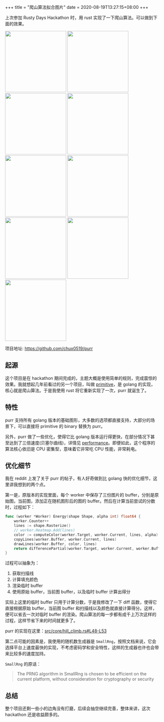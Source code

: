 +++
title = "爬山算法拟合图片"
date = 2020-08-19T13:27:15+08:00
+++

上次参加 Rusty Days Hackathon 时，用 rust 实现了一下爬山算法。可以做到下面的效果。

<img style="display: inline;" src="https://raw.githubusercontent.com/chux0519/purr/master/purrmitive/assets/purr.0.png" width=200 alignment="left"/>
<img style="display: inline;" src="https://raw.githubusercontent.com/chux0519/purr/master/purrmitive/assets/purr.1.png" width=200 alignment="left"/>
<img style="display: inline;" src="https://raw.githubusercontent.com/chux0519/purr/master/purrmitive/assets/purr.2.png" width=200 alignment="left"/>
<img style="display: inline;" src="https://raw.githubusercontent.com/chux0519/purr/master/purrmitive/assets/purr.3.png" width=200 alignment="left"/>
<img style="display: inline;" src="https://raw.githubusercontent.com/chux0519/purr/master/purrmitive/assets/input.png" width=200 alignment="left"/>
<img style="display: inline;" src="https://raw.githubusercontent.com/chux0519/purr/master/purrmitive/assets/purr.4.png" width=200 alignment="left"/>
<img style="display: inline;" src="https://raw.githubusercontent.com/chux0519/purr/master/purrmitive/assets/purr.5.png" width=200 alignment="left"/>
<img style="display: inline;" src="https://raw.githubusercontent.com/chux0519/purr/master/purrmitive/assets/purr.7.png" width=200 alignment="left"/>
<img style="display: inline;" src="https://raw.githubusercontent.com/chux0519/purr/master/purrmitive/assets/purr.8.png" width=200 alignment="left"/>

项目地址: https://github.com/chux0519/purr

<!-- more -->

## 起源

这个项目是在 hackathon 期间完成的，主题大概是使用简单的规则，完成震惊的效果。我就想起几年前看过的另一个项目，叫做 [primitive](https://github.com/fogleman/primitive)，是 golang 的实现，核心就是爬山算法。于是我使用 rust 将它重新实现了一次，purr 就诞生了。

## 特性

purr 支持所有 golang 版本的基础图形，大多数的选项都直接支持，大部分的场景下，可以直接将 primitive 的 binary 替换为 purr。

另外，purr 做了一些优化，使得它比 golang 版本运行得更快，在部分情况下甚至达到了三倍速度(贝塞尔曲线)，详情见 [performance](https://github.com/chux0519/purr#about-performance)。即便如此，这个程序的算法核心依旧是 CPU 密集型，意味着它非常吃 CPU 性能，非常耗电。


## 优化细节

我在 reddit 上发了关于 purr 的帖子，有人好奇做到比 golang 快的优化细节，这里讲我想到的两个点。

第一是，原版本的实现里面，每个 worker 中保存了三份图片的 buffer，分别是原始图，当前图，添加正在随机图形后的图的 buffer。然后在计算当前尝试的分数时，过程如下：

```go
func (worker *Worker) Energy(shape Shape, alpha int) float64 {
	worker.Counter++
	lines := shape.Rasterize()
	// worker.Heatmap.Add(lines)
	color := computeColor(worker.Target, worker.Current, lines, alpha)
	copyLines(worker.Buffer, worker.Current, lines)
	drawLines(worker.Buffer, color, lines)
	return differencePartial(worker.Target, worker.Current, worker.Buffer, worker.Score, lines)
}
```

过程可以抽象为：

1. 获取扫描线
2. 计算填充颜色
3. 渲染临时 buffer 
4. 使用原始 buffer，当前图 buffer，以及临时 buffer 计算出得分

实际上这里的临时 buffer 只用于计算分数，于是我修改了一下 diff 函数，使得它直接根据原始 buffer，当前图 buffer 和扫描线以及颜色就直接计算得分。这样，便可以省去一次对临时 buffer 的渲染。爬山算法的每一步都有成千上万次这样的过程，这样节省下来的时间就更多了。


purr 的实现在这里：[src/core/hill_climb.rs#L48-L53](https://github.com/chux0519/purr/blob/64a00a5de39848a1269af56602587ca3e6710c7b/src/core/hill_climb.rs#L48-L53)


第二点可能的因素是，我使用的随机数生成器是 `SmallRng`，按照文档来说，它会选择平台上速度最快的实现，不考虑密码学和安全特性，这样的生成器也许也会带来比较多的速度加持。

`SmallRng` 的原话：

> The PRNG algorithm in SmallRng is chosen to be efficient on the current platform, without consideration for cryptography or security

## 总结

整个项目还剩一些小的边角没有打磨，后续会抽空继续完善，整体来讲，这次 hackathon 还是收益颇多的。
